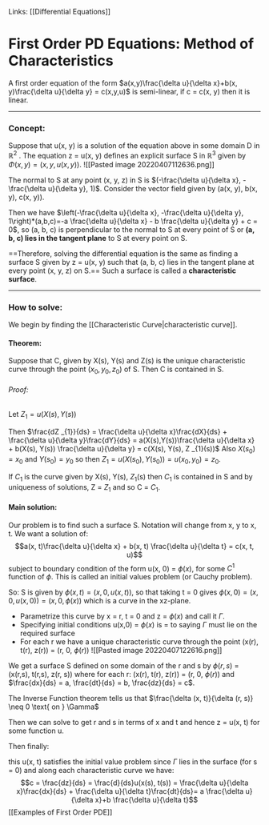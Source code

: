 Links: [[Differential Equations]]
# First Order PD Equations: Method of Characteristics

A first order equation of the form $a(x,y)\frac{\delta u}{\delta x}+b(x, y)\frac{\delta u}{\delta y} = c(x,y,u)$ is semi-linear, if c = c(x, y) then it is linear.

---

### Concept:
Suppose that u(x, y) is a solution of the equation above in some domain D in $\mathbb{R}^{2}$ . The equation z = u(x, y) defines an explicit surface S in $\mathbb{R}^{3}$ given by $\Phi(x,y)=(x,y,u(x,y))$. 
![[Pasted image 20220407112636.png]]

The normal to S at any point (x, y, z) in S is $(-\frac{\delta u}{\delta x}, -\frac{\delta u}{\delta y}, 1)$. Consider the vector field given by (a(x, y), b(x, y), c(x, y)). 

Then we have $\left(-\frac{\delta u}{\delta x}, -\frac{\delta u}{\delta y}, 1\right)*(a,b,c)=-a \frac{\delta u}{\delta x} - b \frac{\delta u}{\delta y} + c = 0$, so (a, b, c) is perpendicular to the normal to S at every point of S or **(a, b, c) lies in the tangent plane** to S at every point on S.

==Therefore, solving the differential equation is the same as finding a surface S given by z = u(x, y) such that (a, b, c) lies in the tangent plane at every point (x, y, z) on S.== Such a surface is called a **characteristic surface**.

---

### How to solve:
We begin by finding the [[Characteristic Curve|characteristic curve]]. 

#### Theorem:
Suppose that C, given by X(s), Y(s) and Z(s) is the unique characteristic curve through the point $(x _{0}, y _{0}, z _{0})$ of S. Then C is contained in S.

###### Proof:
Let $Z _{1} = u(X(s), Y(s))$

Then $\frac{dZ _{1}}{ds} = \frac{\delta u}{\delta x}\frac{dX}{ds} +  \frac{\delta u}{\delta y}\frac{dY}{ds} = a(X(s),Y(s))\frac{\delta u}{\delta x} + b(X(s), Y(s)) \frac{\delta u}{\delta y} = c(X(s), Y(s), Z _{1}(s))$
Also $X(s _{0}) = x _{0}$ and $Y(s _{0}) = y _{0}$ so then $Z _{1} = u(X(s _{0}), Y(s _{0})) = u(x _{0}, y _{0}) = z _{0}$.

If $C _{1}$ is the curve given by X(s), Y(s), $Z _{1}$(s) then $C _{1}$ is contained in S and by uniqueness of solutions, Z = $Z _{1}$ and so C = $C _{1}$.

#### Main solution:
Our problem is to find such a surface S. Notation will change from x, y to x, t.
We want a solution of: $$a(x, t)\frac{\delta u}{\delta x} + b(x, t) \frac{\delta u}{\delta t} = c(x, t, u)$$
subject to boundary condition of the form u(x, 0) = $\phi(x)$, for some $C ^{1}$ function of $\phi$. This is called an initial values problem (or Cauchy problem). 

So:
S is given by $\phi  (x, t) = (x, 0, u  (x, t))$, so that taking t = 0 gives $\phi(x,0) = (x, 0, u(x,0)) = (x, 0, \phi(x))$ which is a curve in the xz-plane.

- Parametrize this curve by x = r, t = 0 and z = $\phi(x)$ and call it $\Gamma$.
- Specifying initial conditions u(x,0) = $\phi(x)$ is = to saying $\Gamma$ must lie on the required surface
- For each r we have a unique characteristic curve through the point (x(r), t(r), z(r)) = (r, 0, $\phi(r)$)
![[Pasted image 20220407122616.png]]

We get a surface S defined on some domain of the r and s by $\phi (r, s)$ = (x(r,s), t(r,s), z(r, s)) where for each r: (x(r), t(r), z(r)) = (r, 0, $\phi(r)$) and $\frac{dx}{ds} = a, \frac{dt}{ds} = b, \frac{dz}{ds} = c$.

The Inverse Function theorem tells us that $\frac{\delta  (x, t)}{\delta (r, s)} \neq 0 \text{ on } \Gamma$ 

Then we can solve to get r and s in terms of x and t and hence z = u(x, t) for some function u.

Then finally:

this u(x, t) satisfies the initial value problem since $\Gamma$ lies in the surface (for s = 0) and along each characteristic curve we have: $$c = \frac{dz}{ds} = \frac{d}{ds}u(x(s), t(s)) = \frac{\delta u}{\delta x}\frac{dx}{ds} +  \frac{\delta u}{\delta t}\frac{dt}{ds}= a \frac{\delta u}{\delta x}+b  \frac{\delta u}{\delta t}$$
[[Examples of First Order PDE]]


